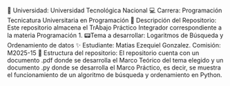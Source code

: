 📍 Universidad:
        Universidad Tecnológica Nacional 
💻 Carrera:
        Programación Tecnicatura Universitaria en Programación 
📂 Descripción del Repositorio:
        Este repositorio almacena el TrAbajo Práctico Integrador correspondiente a la materia Programación 1. 
📟Tema a desarrollar:
        Logaritmos de Búsqueda y Ordenamiento de datos
✨ Estudiante: 
        Matias Ezequiel Gonzalez. Comisión: M2025-15 
📌 Estructura del repositorio: 
        El repositorio cuenta con un documento .pdf donde se desarrolla el Marco Teórico del tema elegido y un documento .py donde se desarrolla el Marco Práctico, es decir, se muestra el funcionamiento de un algoritmo de búsqueda y ordenamiento en Python.
